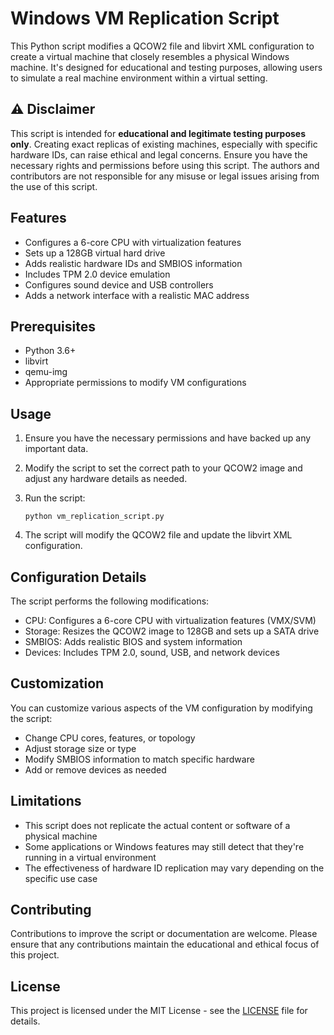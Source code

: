 # Windows VM Replication Script

This Python script modifies a QCOW2 file and libvirt XML configuration to create a virtual machine that closely resembles a physical Windows machine. It's designed for educational and testing purposes, allowing users to simulate a real machine environment within a virtual setting.

## ⚠️ Disclaimer

This script is intended for **educational and legitimate testing purposes only**. Creating exact replicas of existing machines, especially with specific hardware IDs, can raise ethical and legal concerns. Ensure you have the necessary rights and permissions before using this script. The authors and contributors are not responsible for any misuse or legal issues arising from the use of this script.

## Features

- Configures a 6-core CPU with virtualization features
- Sets up a 128GB virtual hard drive
- Adds realistic hardware IDs and SMBIOS information
- Includes TPM 2.0 device emulation
- Configures sound device and USB controllers
- Adds a network interface with a realistic MAC address

## Prerequisites

- Python 3.6+
- libvirt
- qemu-img
- Appropriate permissions to modify VM configurations

## Usage

1. Ensure you have the necessary permissions and have backed up any important data.
2. Modify the script to set the correct path to your QCOW2 image and adjust any hardware details as needed.
3. Run the script:

   ```
   python vm_replication_script.py
   ```

4. The script will modify the QCOW2 file and update the libvirt XML configuration.

## Configuration Details

The script performs the following modifications:

- CPU: Configures a 6-core CPU with virtualization features (VMX/SVM)
- Storage: Resizes the QCOW2 image to 128GB and sets up a SATA drive
- SMBIOS: Adds realistic BIOS and system information
- Devices: Includes TPM 2.0, sound, USB, and network devices

## Customization

You can customize various aspects of the VM configuration by modifying the script:

- Change CPU cores, features, or topology
- Adjust storage size or type
- Modify SMBIOS information to match specific hardware
- Add or remove devices as needed

## Limitations

- This script does not replicate the actual content or software of a physical machine
- Some applications or Windows features may still detect that they're running in a virtual environment
- The effectiveness of hardware ID replication may vary depending on the specific use case

## Contributing

Contributions to improve the script or documentation are welcome. Please ensure that any contributions maintain the educational and ethical focus of this project.

## License

This project is licensed under the MIT License - see the [LICENSE](LICENSE) file for details.

